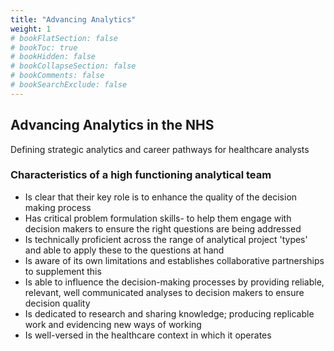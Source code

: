 ```yaml
---
title: "Advancing Analytics"
weight: 1
# bookFlatSection: false
# bookToc: true
# bookHidden: false
# bookCollapseSection: false
# bookComments: false
# bookSearchExclude: false
---
```


## Advancing Analytics in the NHS

Defining strategic analytics and career pathways for healthcare analysts

### Characteristics of a high functioning analytical team

* Is clear that their key role is to enhance the quality of the decision making process
* Has critical problem formulation skills- to help them engage with decision makers to ensure the  right questions are being addressed
* Is technically proficient across the range of analytical project 'types' and able to apply these to the questions at hand
* Is aware of its own limitations and establishes collaborative partnerships to supplement this
* Is able to influence the decision-making processes by providing reliable, relevant, well communicated analyses to decision makers to ensure decision quality
* Is dedicated to research and sharing knowledge; producing replicable work and evidencing new ways of working
* Is well-versed in the healthcare context in which it operates